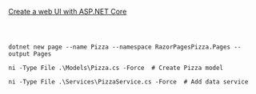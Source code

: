 [Create a web UI with ASP.NET Core](https://learn.microsoft.com/en-us/training/modules/create-razor-pages-aspnet-core/)


```



dotnet new page --name Pizza --namespace RazorPagesPizza.Pages --output Pages

ni -Type File .\Models\Pizza.cs -Force  # Create Pizza model

ni -Type File .\Services\PizzaService.cs -Force  # Add data service


```